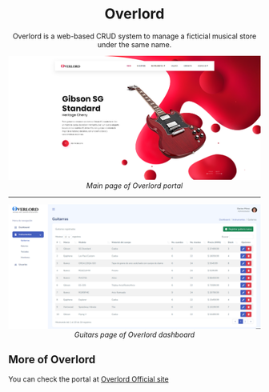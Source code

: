 <div align="center">

# Overlord

Overlord is a web-based CRUD system to manage a ficticial musical store under the same name.

![Main page of Overlord portal](main-portal-page.png)
*Main page of Overlord portal*

---

![Guitars page of Overlord dashboard](guitar-dashboard-page.png)
*Guitars page of Overlord dashboard*

</div>

## More of Overlord

You can check the portal at [Overlord Official site](https://overlordmusic.000webhostapp.com/)